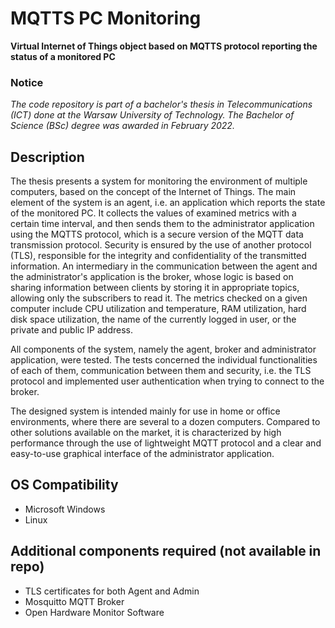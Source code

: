 # **MQTTS PC Monitoring**
**Virtual Internet of Things object based on MQTTS protocol reporting the status of a monitored PC**

### Notice
*The code repository is part of a bachelor's thesis in Telecommunications (ICT) done at the Warsaw University of Technology. The Bachelor of Science (BSc) degree was awarded in February 2022.*

## Description
The thesis presents a system for monitoring the environment of multiple computers, based on the concept of the Internet of Things. The main element of the system is an agent, i.e. an application which reports the state of the monitored PC. It collects the values of examined metrics with a certain time interval, and then sends them to the administrator application using the MQTTS protocol, which is a secure version of the MQTT data transmission protocol. Security is ensured by the use of another protocol (TLS), responsible for the integrity and confidentiality of the transmitted information. An intermediary in the communication between the agent and the administrator's application is the broker, whose logic is based on sharing information between clients by storing it in appropriate topics, allowing only the subscribers to read it. The metrics checked on a given computer include CPU utilization and temperature, RAM utilization, hard disk space utilization, the name of the currently logged in user, or the private and public IP address.

All components of the system, namely the agent, broker and administrator application, were tested. The tests concerned the individual functionalities of each of them, communication between them and security, i.e. the TLS protocol and implemented user authentication when trying to connect to the broker.

The designed system is intended mainly for use in home or office environments, where there are several to a dozen computers. Compared to other solutions available on the market, it is characterized by high performance through the use of lightweight MQTT protocol and a clear and easy-to-use graphical interface of the administrator application.

## OS Compatibility
* Microsoft Windows
* Linux

## Additional components required (not available in repo)
* TLS certificates for both Agent and Admin
* Mosquitto MQTT Broker
* Open Hardware Monitor Software
